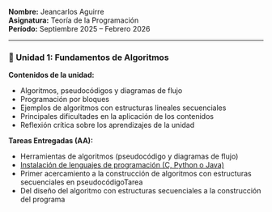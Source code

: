 **Nombre:** Jeancarlos Aguirre  
**Asignatura:** Teoría de la Programación  
**Período:** Septiembre 2025 – Febrero 2026  

---

### 🧩 Unidad 1: Fundamentos de Algoritmos  

**Contenidos de la unidad:**  
- Algoritmos, pseudocódigos y diagramas de flujo
- Programación por bloques  
- Ejemplos de algoritmos con estructuras lineales secuenciales  
- Principales dificultades en la aplicación de los contenidos  
- Reflexión crítica sobre los aprendizajes de la unidad

**Tareas Entregadas (AA):**
- Herramientas de algoritmos (pseudocódigo y diagramas de flujo)
- [Instalación de lenguajes de programación (C, Python o Java) ](unidad1/tareasEntregadas/unidadUno.md)
- Primer acercamiento a la construcción de algoritmos con estructuras secuenciales en pseudocódigoTarea
- Del diseño del algoritmo con estructuras secuenciales a la construcción del programa
